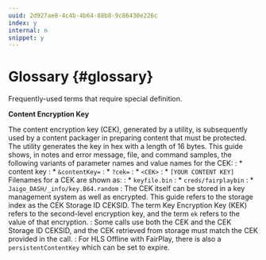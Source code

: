 ```yaml
---
uuid: 2d927ae8-4c4b-4b64-88b8-9c86430e226c
index: y
internal: n
snippet: y
---
```


# Glossary {#glossary}

Frequently-used terms that require special definition.

**Content Encryption Key**

 The content encryption key (CEK), generated by a utility, is subsequently used by a content packager in preparing content that must be protected.
The utility generates the key in hex with a length of 16 bytes.
This guide shows, in notes and error message, file, and command samples, the following variants of parameter names and value names for the CEK:
:    * content key
:    * `&contentKey=`
:    * `?cek=`
:    * `<CEK>`
:    * `[YOUR CONTENT KEY]`
Filenames for a CEK are shown as:
:    * `keyfile.bin`
:    * `creds/fairplaybin`
:    * `Jaigo_DASH/_info/key.B64.random`
:    The CEK itself can be stored in a key management system as well as encrypted. This guide refers to the storage index as the CEK Storage ID CEKSID. The term Key Encryption Key (KEK) refers to the second-level encryption key, and the term `ek` refers to the value of that encryption.
:    Some calls use both the CEK and the CEK Storage ID CEKSID, and the CEK retrieved from storage must match the CEK provided in the call.
:    For HLS Offline with FairPlay, there is also a `persistentContentKey` which can be set to expire.
